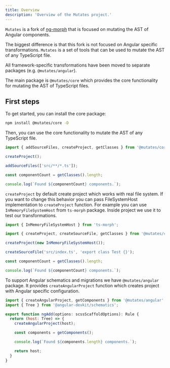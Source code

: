 ```yaml
---
title: Overview
description: 'Overview of the Mutates project.'
---
```


`Mutates` is a fork of [ng-morph](https://github.com/taiga-family/ng-morph) that is focused on
mutating the AST of Angular components.

The biggest difference is that this fork is not focused on Angular specific transformations.
`Mutates` is a set of tools that can be used to mutate the AST of any TypeScript file.

All framework-specific transformations have been moved to separate packages (e.g.
`@mutates/angular`).

The main package is `@mutates/core` which provides the core functionality for mutating the AST of
TypeScript files.

## First steps

To get started, you can install the core package:

```bash
npm install @mutates/core -D
```

Then, you can use the core functionality to mutate the AST of any TypeScript file.

```javascript index.js
import { addSourceFiles, createProject, getClasses } from '@mutates/core';

createProject();

addSourceFiles(['src/**/*.ts']);

const componentCount = getClasses().length;

console.log(`Found ${componentCount} components.`);
```

`createProject` by default create project which works with real file system. If you want to change
this behavior you can pass FileSystemHost implementation to `createProject` function. For example
you can use `InMemoryFileSystemHost` from `ts-morph` package. Inside project we use it to test our
transformations.

```javascript index.js
import { InMemoryFileSystemHost } from 'ts-morph';

import { createProject, createSourceFile, getClasses } from '@mutates/core';

createProject(new InMemoryFileSystemHost());

createSourceFile('src/index.ts', 'export class Test {}');

const componentCount = getClasses().length;

console.log(`Found ${componentCount} components.`);
```

To support Angular schematics and migrations we have `@mutates/angular` package. It provides
`createAngularProject` function which creates project with Angular specific configuration.

```javascript index.js
import { createAngularProject, getComponents } from '@mutates/angular';
import { Tree } from '@angular-devkit/schematics';

export function ngAdd(options: scssScaffoldOptions): Rule {
  return (host: Tree) => {
    createAngularProject(host);

    const components = getComponents();

    console.log(`Found ${components.length} components.`);

    return host;
  }
}
```
